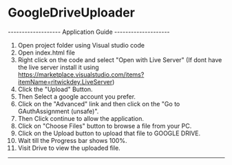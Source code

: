 # GoogleDriveUploader


------------------- Application Guide --------------------

01. Open project folder using Visual studio code
02. Open index.html file
03. Right click on the code and select "Open with Live Server" (If dont have the live server install it using https://marketplace.visualstudio.com/items?itemName=ritwickdey.LiveServer)
04. Click the "Upload" Button.
05. Then Select a google account you prefer.
06. Click on the "Advanced" link and then click on the "Go to GAuthAssignment (unsafe)".
07. Then Click continue to allow the application.
08. Click on "Choose Files" button to browse a file from your PC. 
09. Click on the Upload button to upload that file to GOOGLE DRIVE.
10. Wait till the Progress bar shows 100%.
11. Visit Drive to view the uploaded file.

-----------------------------------------------------------




